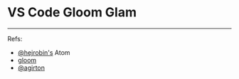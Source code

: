 # VS Code Gloom Glam

---

Refs:

* [@hejrobin's](https://github.com/hejrobin) Atom
* [gloom](https://github.com/hejrobin/gloom)
* [@agirton](https://github.com/agirton/gloom)
